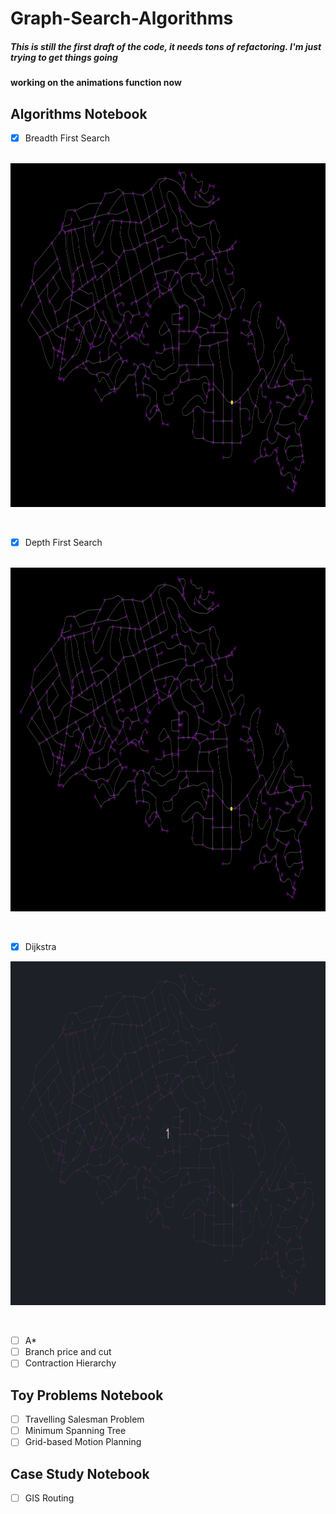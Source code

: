 # Graph-Search-Algorithms

##### This is still the first draft of the code, it needs tons of refactoring. I'm just trying to get things going

#### working on the animations function now

## Algorithms Notebook

- [x] Breadth First Search</br></br>
<p align="center">
<img src="./breadth.gif" width="750" height="550">
</p>
</br>

- [x] Depth First Search</br></br>
<p align="center">
<img src="./depth.gif" width="750" height="550">
</p>
</br>

- [x] Dijkstra
<p align="center">
<img src="./dijkstra.gif" width="750" height="550">
</p>
</br>

- [ ] A*
- [ ] Branch price and cut
- [ ] Contraction Hierarchy

## Toy Problems Notebook

- [ ] Travelling Salesman Problem
- [ ] Minimum Spanning Tree
- [ ] Grid-based Motion Planning

## Case Study Notebook

- [ ] GIS Routing
